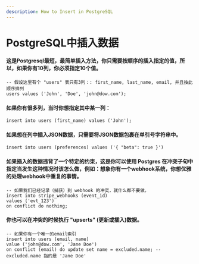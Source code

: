 ```yaml
---
description: How to Insert in PostgreSQL
---
```


# PostgreSQL中插入数据

#### 这是Postgresql最短，最简单插入方法，你只需要按顺序的插入指定的值，所以，如果你有10列，你必须指定10个值。

```text
-- 假设这里有个 "users" 表只有3列：: first_name, last_name, email, 并且按此顺序排列
users values ('John', 'Doe', 'john@dow.com');
```

#### 如果你有很多列，当时你想指定其中某一列：

```text
insert into users (first_name) values ('John');
```

#### 如果想在列中插入JSON数据，只需要将JSON数据包裹在单引号字符串中。

```text
insert into users (preferences) values ('{ "beta": true }')
```

#### 如果插入的数据违背了一个特定的约束，这是你可以使用 Postgres 在冲突子句中指定当发生这种情况时该怎么做，例如：想象你有一个webhook系统，你想优雅的处理webhook中重复的事情。

```text
-- 如果我们已经记录（捕获）到 webhook 的冲突，就什么都不要做。
insert into stripe_webhooks (event_id)
values ('evt_123')
on conflict do nothing;
```

#### 你也可以在冲突的时候执行 "upserts"   \(更新或插入\)数据。

```text
-- 如果你有一个唯一的email索引
insert into users (email, name)
value ('john@dow.com', 'Jane Doe')
on conflict (email) do update set name = excluded.name; -- excluded.name 指的是 'Jane Doe'
```

